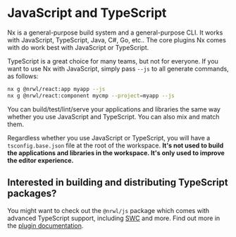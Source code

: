 # JavaScript and TypeScript

Nx is a general-purpose build system and a general-purpose CLI. It works with JavaScript, TypeScript, Java, C#, Go, etc.. The core plugins Nx comes with do work best with JavaScript or TypeScript.

TypeScript is a great choice for many teams, but not for everyone. If you want to use Nx with JavaScript, simply pass `--js` to all generate commands, as follows:

```bash
nx g @nrwl/react:app myapp --js
nx g @nrwl/react:component mycmp --project=myapp --js
```

You can build/test/lint/serve your applications and libraries the same way whether you use JavaScript and TypeScript. You can also mix and match them.

Regardless whether you use JavaScript or TypeScript, you will have a `tsconfig.base.json` file at the root of the workspace. **It's not used to build the applications and libraries in the workspace. It's only used to improve the editor experience.**

## Interested in building and distributing TypeScript packages?

You might want to check out the `@nrwl/js` package which comes with advanced TypeScript support, including [SWC](https://swc.rs/) and more. Find out more in the [plugin documentation](/packages/js).
